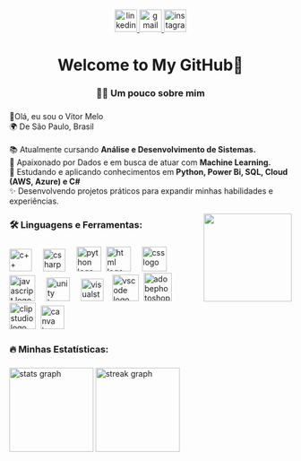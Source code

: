 ###

<div align="center">
  <a href="https://www.linkedin.com/in/oficialvitormelo/" target="_blank">
    <img src="https://github.com/user-attachments/assets/307fee2e-03d5-4572-bb17-eac1874b2af4" height="40" alt="linkedin logo"  />
  </a>
  <a href="mailto:vitormeloemprego@gmail.com" target="_blank">
    <img src="https://github.com/user-attachments/assets/bf934555-69cf-4557-97bb-748193e182f8" height="40" alt="gmail logo"  />
  </a>
  <a href="https://www.instagram.com/oficialvitormelo/" target="_blank">
    <img src="https://github.com/user-attachments/assets/44a69b49-8b7a-4ded-ab08-8352728285d6" height="40" alt="instagram logo"  />
  </a>
</div>

###

<h1 align="center">Welcome to My GitHub👋</h1>

###

<h3 align="center">👨‍💻 Um pouco sobre mim</h3> 

###

<p align="left">
  💙Olá, eu sou o Vitor Melo
  <br>🌍 De São Paulo, Brasil<br>
  <br>📚 Atualmente cursando <strong>Análise e Desenvolvimento de Sistemas.</strong>
  <br>💭 Apaixonado por Dados e em busca de atuar com <strong>Machine Learning.</strong>
  <br>🎯 Estudando e aplicando conhecimentos em <strong> Python, Power Bi, SQL, Cloud (AWS, Azure) e C# </strong>
  <br>✨ Desenvolvendo projetos práticos para expandir minhas habilidades e experiências.</p> 

<img align="right" height="157" src="https://art.ngfiles.com/images/6398000/6398215_1650301_acecre4m_sonic-mania-adventures-pixel-style.6180260560ce4141f640e4001a2690ec.webp?f1737851681"  />

###

<h3 align="left">🛠 Linguagens e Ferramentas:</h3>

###

<div align="left">
  <img src="https://github.com/user-attachments/assets/ef351be2-4369-4ba8-a4c7-d8336176b349" height="40" alt="c++ logo"  />
  <img width="12" />
  <img src="https://github.com/user-attachments/assets/a967ec37-2eea-42de-b4ce-848db4fbe249" height="40" alt="csharp logo"  />
  <img width="12" />
  <img src="https://github.com/user-attachments/assets/2f8b1651-3e46-4293-a330-4802cf7e7bd8" height="44" alt="python logo"  />
  <img width="1" />
  <img src="https://github.com/user-attachments/assets/91d46853-a0fd-4986-a614-7c32805fd0d7" height="44" alt="html logo"  />
  <img width="12" />
  <img src="https://github.com/user-attachments/assets/a91fecb4-969b-4bfa-bd65-b391193b7ea0" height="44" alt="css logo"  />
  <img width="12" />
  <img src="https://github.com/user-attachments/assets/cea9fe62-6a09-4cf3-9476-f816eee14e0b" height="46" alt="javascript logo"  />
  <img width="12" />
  <img src="https://github.com/user-attachments/assets/ccdcd904-7db3-433d-ba5e-ee4ad49190c8" height="42" alt="unity logo"  />
  <img width="12" />
  <img src="https://github.com/user-attachments/assets/a1f34625-6f99-48c8-a49a-5d680f189fdd" height="40" alt="visualstudio logo"  />
  <img width="8" />
  <img src="https://github.com/user-attachments/assets/fab1da87-6df4-49fe-b477-57c2f759cd0c" height="47" alt="vscode logo"/>
  <img width="1" />
  <img src="https://github.com/user-attachments/assets/2d448fa0-5215-4002-9f0a-609cc4b6f58e" height="50" alt="adobephotoshop logo"  />
  <img width="1" />
  <img src="https://github.com/user-attachments/assets/959e840a-92f3-4d35-b2f8-069a8db6396d" height="47" alt="clip studio logo"  />
  <img width="1" />
  <img src="https://github.com/user-attachments/assets/361af64f-dadf-461d-8146-90947a1f9a92" height="42" alt="canva logo"  />
  <img width="8" />
  
</div>

###

<h3 align="left">🔥   Minhas Estatísticas:</h3>

###

  <div align="left">
  <img src="https://github-readme-stats.vercel.app/api?username=VitorMelo19&hide_title=false&hide_rank=false&show_icons=true&include_all_commits=true&count_private=true&disable_animations=false&theme=react&locale=pt-br&hide_border=false&order=1" height="150" alt="stats graph"  />
  <img src="https://streak-stats.demolab.com?user=VitorMelo19&locale=pt-br&mode=daily&theme=react&hide_border=false&border_radius=5&order=3" height="150" alt="streak graph"  /> <br>
</div>

###

